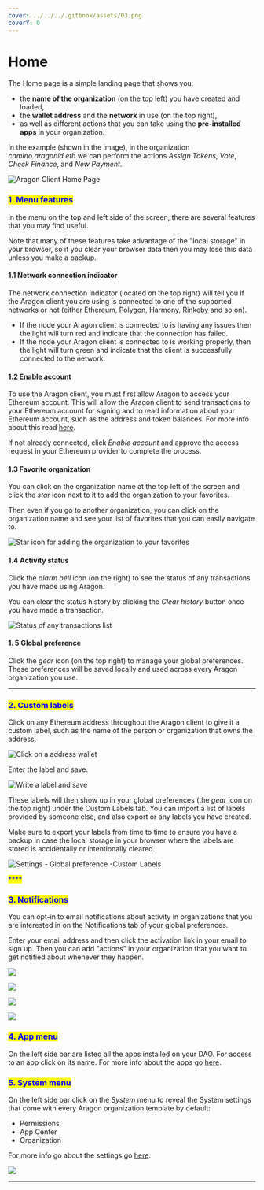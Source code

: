```yaml
---
cover: ../../../.gitbook/assets/03.png
coverY: 0
---
```


# Home

The Home page is a simple landing page that shows you:

* the **name of the organization** (on the top left) you have created and loaded,&#x20;
* the **wallet address** and the **network** in use (on the top right),
* as well as different actions that you can take using the **pre-installed apps** in your organization.&#x20;

In the example (shown in the image), in the organization _camino.aragonid.eth_ we can perform the actions _Assign Tokens_, _Vote_, _Check Finance_, and _New Payment_.

![Aragon Client Home Page](https://d33v4339jhl8k0.cloudfront.net/docs/assets/5c98a4fe0428633d2cf3fcf7/images/5d86746c04286364bc8f65bf/file-xfmyJqyDNO.png)

### <mark style="color:blue;">1. Menu features</mark>

In the menu on the top and left side of the screen, there are several features that you may find useful.&#x20;

Note that many of these features take advantage of the "local storage" in your browser, so if you clear your browser data then you may lose this data unless you make a backup.

#### 1.1 Network connection indicator

The network connection indicator (located on the top right) will tell you if the Aragon client you are using is connected to one of the supported networks or not (either Ethereum, Polygon, Harmony, Rinkeby and so on).&#x20;

* If the node your Aragon client is connected to is having any issues then the light will turn red and indicate that the connection has failed.&#x20;
* If the node your Aragon client is connected to is working properly, then the light will turn green and indicate that the client is successfully connected to the network.

#### 1.2 Enable account

To use the Aragon client, you must first allow Aragon to access your Ethereum account. This will allow the Aragon client to send transactions to your Ethereum account for signing and to read information about your Ethereum account, such as the address and token balances. For more info about this read [here](../set-up-metamask/).

If not already connected, click _Enable account_ and approve the access request in your Ethereum provider to complete the process.

#### 1.3 Favorite organization

You can click on the organization name at the top left of the screen and click the _star_ icon next to it to add the organization to your favorites.&#x20;

Then even if you go to another organization, you can click on the organization name and see your list of favorites that you can easily navigate to.

![Star icon for adding the organization to your favorites](https://d33v4339jhl8k0.cloudfront.net/docs/assets/5c98a4fe0428633d2cf3fcf7/images/5d8674e82c7d3a7e9ae174a3/file-nGxht8KRpF.png)

#### 1.4 Activity status

Click the _alarm bell_ icon (on the right) to see the status of any transactions you have made using Aragon.&#x20;

You can clear the status history by clicking the _Clear history_ button once you have made a transaction.

![Status of any transactions list](https://d33v4339jhl8k0.cloudfront.net/docs/assets/5c98a4fe0428633d2cf3fcf7/images/5d8674fd2c7d3a7e9ae174a4/file-Bb4iqf37Ue.png)

#### 1. 5 Global preference

Click the _gear_ icon (on the top right) to manage your global preferences. These preferences will be saved locally and used across every Aragon organization you use.

****

### <mark style="color:blue;">**2. Custom labels**</mark>

Click on any Ethereum address throughout the Aragon client to give it a custom label, such as the name of the person or organization that owns the address.&#x20;

![Click on a address wallet](<../../../.gitbook/assets/Schermata 2022-02-04 alle 15.20.25.png>)

Enter the label and save.

![Write a label and save](<../../../.gitbook/assets/Schermata 2022-02-04 alle 15.19.17.png>)

These labels will then show up in your global preferences (the _gear_ icon on the top right) under the Custom Labels tab. You can import a list of labels provided by someone else, and also export or any labels you have created.&#x20;

Make sure to export your labels from time to time to ensure you have a backup in case the local storage in your browser where the labels are stored is accidentally or intentionally cleared.

![Settings - Global preference -Custom Labels](<../../../.gitbook/assets/Schermata 2022-02-04 alle 15.26.22.png>)

<mark style="color:blue;">****</mark>

### <mark style="color:blue;">**3. Notifications**</mark>

You can opt-in to email notifications about activity in organizations that you are interested in on the Notifications tab of your global preferences.&#x20;

Enter your email address and then click the activation link in your email to sign up. Then you can add "actions" in your organization that you want to get notified about whenever they happen.

![](<../../../.gitbook/assets/Schermata 2022-02-04 alle 15.33.22.png>)

![](<../../../.gitbook/assets/Schermata 2022-02-04 alle 15.35.56.png>)





![](../../../.gitbook/assets/file-gVxhisVskv.png)

![](../../../.gitbook/assets/file-zm2zN621Oj.png)

### <mark style="color:blue;">**4. App menu**</mark>

On the left side bar are listed all the apps installed on your DAO. For access to an app click on its name. For more info about the apps go [here](what-are-apps/).

### <mark style="color:blue;">**5. System menu**</mark>

On the left side bar click on the _System_ menu to reveal the System settings that come with every Aragon organization template by default:

* Permissions
* App Center
* Organization

For more info go about the settings go [here](https://app.gitbook.com/o/3h8kxj8geKVXgyMnGbYT/s/zhQIP88M8McmSaEGSymT/\~/changes/vX8aOKfWp1bYBMHIkTj7/users/products/aragon-client/system-menu).&#x20;

![](https://d33v4339jhl8k0.cloudfront.net/docs/assets/5c98a4fe0428633d2cf3fcf7/images/5d86746c04286364bc8f65bf/file-xfmyJqyDNO.png)

****
